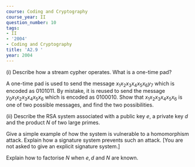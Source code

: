 ```yaml
---
course: Coding and Cryptography
course_year: II
question_number: 10
tags:
- II
- '2004'
- Coding and Cryptography
title: 'A2.9 '
year: 2004
---
```



(i) Describe how a stream cypher operates. What is a one-time pad?

A one-time pad is used to send the message $x_{1} x_{2} x_{3} x_{4} x_{5} x_{6} y_{7}$ which is encoded as 0101011. By mistake, it is reused to send the message $y_{0} x_{1} x_{2} x_{3} x_{4} x_{5} x_{6}$ which is encoded as 0100010. Show that $x_{1} x_{2} x_{3} x_{4} x_{5} x_{6}$ is one of two possible messages, and find the two possibilities.

(ii) Describe the RSA system associated with a public key $e$, a private key $d$ and the product $N$ of two large primes.

Give a simple example of how the system is vulnerable to a homomorphism attack. Explain how a signature system prevents such an attack. [You are not asked to give an explicit signature system.]

Explain how to factorise $N$ when $e, d$ and $N$ are known.